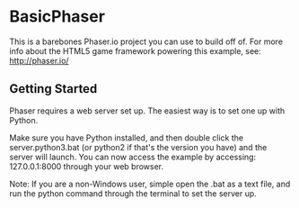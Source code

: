 # BasicPhaser
This is a barebones Phaser.io project you can use to build off of. For more info about the HTML5 game framework powering this example, see: http://phaser.io/

## Getting Started

Phaser requires a web server set up. The easiest way is to set one up with Python. 

Make sure you have Python installed, and then double click the server.python3.bat (or python2 if that's the version you have) and the server will launch. You can now access the example by accessing: 127.0.0.1:8000 through your web browser.

Note: If you are a non-Windows user, simple open the .bat as a text file, and run the python command through the terminal to set the server up.

